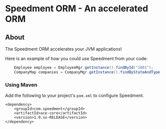 Speedment ORM - An accelerated ORM
==================================

About
-----
The Speedment ORM accelerates your JVM applications!

Here is an example of how you could use Speedment from your code:
```java
	Employee employee = EmployeeMgr.getInstance().findById("1001");
	CompanyMap companies = CompanyMgr.getInstance().findByStateAndType("CA", "INC");
```

### Using Maven

Add the following to your project's `pom.xml` to configure Speedment.

	<dependency>
		<groupId>com.speedment</groupId>
		<artifactId>ace-core</artifactId>
		<version>1.0.xx-RELEASE</version>
	</dependency>
